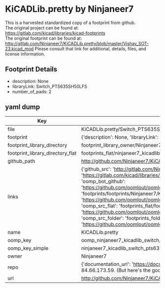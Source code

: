 # KiCADLib.pretty by Ninjaneer7  
This is a harvested standardized copy of a footprint from github.  
The original project can be found at:  
https://gitlab.com/kicad/libraries/kicad-footprints  
The original footprint can be found at:
http://gitlab.com/Ninjaneer7/KiCADLib.pretty/blob/master/Vishay_SOT-23.kicad_mod
Please consult that link for additional, details, files, and license information.  
## Footprint Details
* description: None  
* libraryLink: Switch_PTS635SH50LFS  
* number_of_pads: 2  
## yaml dump  
| Key | Value |  
| --- | --- |  
| file | KiCADLib.pretty/Switch_PTS635SH50LFS.kicad_mod |  
| footprint | {'description': None, 'libraryLink': 'Switch_PTS635SH50LFS', 'number_of_pads': 2} |  
| footprint_library_directory | footprint_library_owner/Ninjaneer7_KiCADLib.pretty |  
| footprint_library_directory_flat | footprints_flat/ninjaneer7_kicadlib_switch_pts635sh50lfs/working |  
| github_path | http://github.com/Ninjaneer7/KiCADLib.pretty/blob/master/Switch_PTS635SH50LFS.kicad_mod |  
| links | {'github_src': 'http://gitlab.com/Ninjaneer7/KiCADLib.pretty/blob/master/Vishay_SOT-23.kicad_mod', 'github_src_repo': 'https://gitlab.com/kicad/libraries/kicad-footprints', 'oomp_bot': 'footprints/ninjaneer7_kicadlib_switch_pts635sh50lfs/working', 'oomp_bot_github': 'https://github.com/oomlout/oomlout_oomp_footprint_bot/tree/main/footprints/ninjaneer7_kicadlib_switch_pts635sh50lfs/working', 'oomp_doc': 'footprints/footprints/Ninjaneer7/KiCADLib/Switch_PTS635SH50LFS/working/', 'oomp_doc_github': 'https://github.com/oomlout/oomlout_oomp_footprint_doc/tree/main/footprints/footprints/Ninjaneer7/KiCADLib/Switch_PTS635SH50LFS/working', 'oomp_src_flat': 'footprints_flat/footprints_flat/ninjaneer7_kicadlib_switch_pts635sh50lfs/working', 'oomp_src_flat_github': 'https://github.com/oomlout/oomlout_oomp_footprint_src/tree/main/footprints_flat/ninjaneer7_kicadlib_switch_pts635sh50lfs/working', 'oomp_src_folder': 'footprints_folder/footprints_folder/Ninjaneer7/KiCADLib/Switch_PTS635SH50LFS/working', 'oomp_src_folder_github': 'https://github.com/oomlout/oomlout_oomp_footprint_src/tree/main/footprints_folder/Ninjaneer7/KiCADLib/Switch_PTS635SH50LFS/working'} |  
| name | KiCADLib.pretty |  
| oomp_key | oomp_ninjaneer7_kicadlib_switch_pts635sh50lfs |  
| oomp_key_simple | ninjaneer7_kicadlib_switch_pts635sh50lfs |  
| owner | Ninjaneer7 |  
| repo | {'documentation_url': 'https://docs.github.com/rest/overview/resources-in-the-rest-api#rate-limiting', 'message': "API rate limit exceeded for 84.66.173.59. (But here's the good news: Authenticated requests get a higher rate limit. Check out the documentation for more details.)"} |  
| url | http://github.com/Ninjaneer7/KiCADLib.pretty |  

